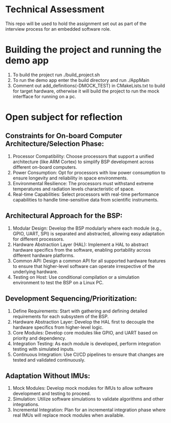 # Technical Assessment
This repo will be used to hold the assignment set out as part of the interview process for an embedded software role.

# Building the project and running the demo app

1. To build the project run ./build_project.sh
2. To run the demo app enter the build directory and run ./AppMain
3. Comment out add_definitions(-DMOCK_TEST) in CMakeLists.txt to build for target hardware, otherwise it will build the project to run the mock interfface for running on a pc.

# Open subject for reflection

## Constraints for On-board Computer Architecture/Selection Phase:
1. Processor Compatibility: Choose processors that support a unified architecture (like ARM Cortex) to simplify BSP development across different on-board computers.
2. Power Consumption: Opt for processors with low power consumption to ensure longevity and reliability in space environments.
3. Environmental Resilience: The processors must withstand extreme temperatures and radiation levels characteristic of space.
4. Real-time Capabilities: Select processors with real-time performance capabilities to handle time-sensitive data from scientific instruments.

## Architectural Approach for the BSP:
1. Modular Design: Develop the BSP modularly where each module (e.g., GPIO, UART, SPI) is separated and abstracted, allowing easy adaptation for different processors.
2. Hardware Abstraction Layer (HAL): Implement a HAL to abstract hardware specifics from the software, enabling portability across different hardware platforms.
3. Common API: Design a common API for all supported hardware features to ensure that higher-level software can operate irrespective of the underlying hardware.
4. Testing on Host: Use conditional compilation or a simulation environment to test the BSP on a Linux PC.

## Development Sequencing/Prioritization:
1. Define Requirements: Start with gathering and defining detailed requirements for each subsystem of the BSP.
2. Hardware Abstraction Layer: Develop the HAL first to decouple the hardware specifics from higher-level logic.
3. Core Modules: Develop core modules like GPIO, and UART based on priority and dependency.
4. Integration Testing: As each module is developed, perform integration testing with simulated inputs.
5. Continuous Integration: Use CI/CD pipelines to ensure that changes are tested and validated continuously.

## Adaptation Without IMUs:
1. Mock Modules: Develop mock modules for IMUs to allow software development and testing to proceed.
2. Simulation: Utilize software simulations to validate algorithms and other integrations.
3. Incremental Integration: Plan for an incremental integration phase where real IMUs will replace mock modules when available.

